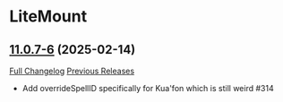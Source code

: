 # LiteMount

## [11.0.7-6](https://github.com/xod-wow/LiteMount/tree/11.0.7-6) (2025-02-14)
[Full Changelog](https://github.com/xod-wow/LiteMount/compare/11.0.7-5...11.0.7-6) [Previous Releases](https://github.com/xod-wow/LiteMount/releases)

- Add overrideSpellID specifically for Kua'fon which is still weird #314  
